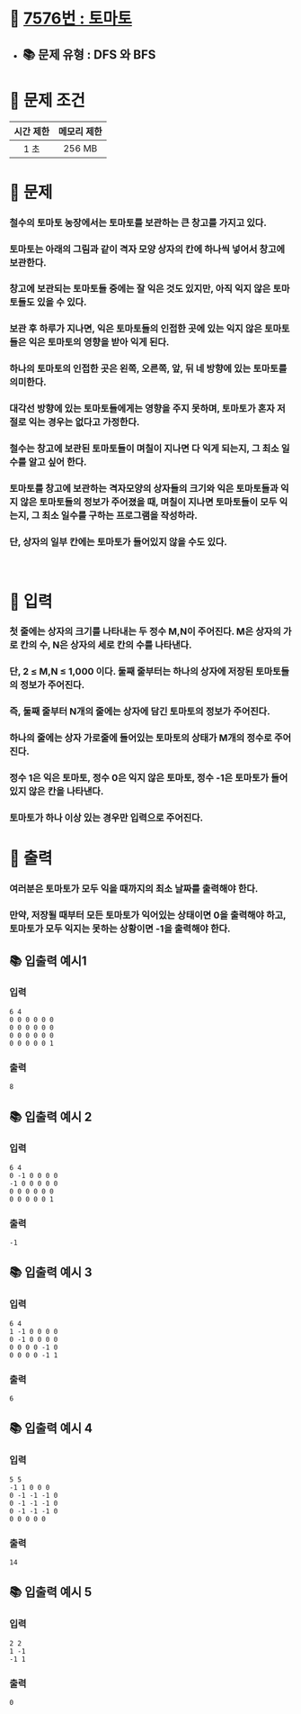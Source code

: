 # 📌 [7576번 : 토마토](https://www.acmicpc.net/problem/7576)
- ## 📚 문제 유형 : DFS 와 BFS
# 📌 문제 조건
|시간 제한|메모리 제한|
|:------:|:---:|
|1 초|256 MB|

# 📌 문제
### 철수의 토마토 농장에서는 토마토를 보관하는 큰 창고를 가지고 있다. 
### 토마토는 아래의 그림과 같이 격자 모양 상자의 칸에 하나씩 넣어서 창고에 보관한다.
### 창고에 보관되는 토마토들 중에는 잘 익은 것도 있지만, 아직 익지 않은 토마토들도 있을 수 있다. 
### 보관 후 하루가 지나면, 익은 토마토들의 인접한 곳에 있는 익지 않은 토마토들은 익은 토마토의 영향을 받아 익게 된다. 
### 하나의 토마토의 인접한 곳은 왼쪽, 오른쪽, 앞, 뒤 네 방향에 있는 토마토를 의미한다. 
### 대각선 방향에 있는 토마토들에게는 영향을 주지 못하며, 토마토가 혼자 저절로 익는 경우는 없다고 가정한다. 
### 철수는 창고에 보관된 토마토들이 며칠이 지나면 다 익게 되는지, 그 최소 일수를 알고 싶어 한다.
### 토마토를 창고에 보관하는 격자모양의 상자들의 크기와 익은 토마토들과 익지 않은 토마토들의 정보가 주어졌을 때, 며칠이 지나면 토마토들이 모두 익는지, 그 최소 일수를 구하는 프로그램을 작성하라.
### 단, 상자의 일부 칸에는 토마토가 들어있지 않을 수도 있다.
<br/>

# 📌 입력
### 첫 줄에는 상자의 크기를 나타내는 두 정수 M,N이 주어진다. M은 상자의 가로 칸의 수, N은 상자의 세로 칸의 수를 나타낸다. 
### 단, 2 ≤ M,N ≤ 1,000 이다. 둘째 줄부터는 하나의 상자에 저장된 토마토들의 정보가 주어진다. 
### 즉, 둘째 줄부터 N개의 줄에는 상자에 담긴 토마토의 정보가 주어진다. 
### 하나의 줄에는 상자 가로줄에 들어있는 토마토의 상태가 M개의 정수로 주어진다. 
### 정수 1은 익은 토마토, 정수 0은 익지 않은 토마토, 정수 -1은 토마토가 들어있지 않은 칸을 나타낸다.
### 토마토가 하나 이상 있는 경우만 입력으로 주어진다.

# 📌 출력
### 여러분은 토마토가 모두 익을 때까지의 최소 날짜를 출력해야 한다. 
### 만약, 저장될 때부터 모든 토마토가 익어있는 상태이면 0을 출력해야 하고, 토마토가 모두 익지는 못하는 상황이면 -1을 출력해야 한다.
## 📚 입출력 예시1
### 입력
    6 4
    0 0 0 0 0 0
    0 0 0 0 0 0
    0 0 0 0 0 0
    0 0 0 0 0 1
### 출력
    8
## 📚 입출력 예시 2
### 입력
    6 4
    0 -1 0 0 0 0
    -1 0 0 0 0 0
    0 0 0 0 0 0
    0 0 0 0 0 1
### 출력
    -1
## 📚 입출력 예시 3
### 입력
    6 4
    1 -1 0 0 0 0
    0 -1 0 0 0 0
    0 0 0 0 -1 0
    0 0 0 0 -1 1
### 출력
    6
## 📚 입출력 예시 4
### 입력
    5 5
    -1 1 0 0 0
    0 -1 -1 -1 0
    0 -1 -1 -1 0
    0 -1 -1 -1 0
    0 0 0 0 0
### 출력
    14
## 📚 입출력 예시 5
### 입력
    2 2
    1 -1
    -1 1
### 출력
    0
<br/>
